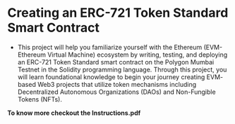 
# Creating an ERC-721 Token Standard Smart Contract 
    
- This project will help you familiarize yourself with the Ethereum (EVM- Ethereum Virtual Machine) ecosystem by writing, testing, and deploying an ERC-721 Token Standard smart contract on the Polygon Mumbai Testnet in the Solidity programming language. Through this project, you will learn foundational knowledge to begin your journey creating EVM- based Web3 projects that utilize token mechanisms including Decentralized Autonomous Organizations (DAOs) and Non-Fungible Tokens (NFTs).

**To know more checkout the Instructions.pdf** 
